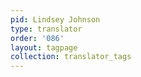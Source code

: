 ```yaml
---
pid: Lindsey Johnson
type: translator
order: '086'
layout: tagpage
collection: translator_tags
---
```


